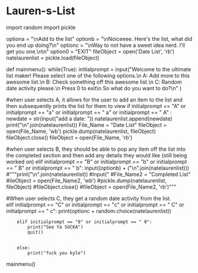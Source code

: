 # Lauren-s-List
import random
import pickle

optiona = "\nAdd to the list"
optionb = "\nNoiceeee. Here's the list, what did you end up doing?\n"
optionc = "\nWay to not have a sweet idea nerd. I'll get you one.\n\n"
option0 = "EXIT"
fileObject = open('Date List', 'rb')
natelaurenlist = pickle.load(fileObject)

def mainmenu():
	while(True):
		initialprompt = input("Welcome to the ultimate list maker! Please select one of the following options.\n A: Add more to this awesome list.\n B: Check something off this awesome list.\n C: Random date activity please.\n Press 0 to exit\n So what do you want to do?\n" )


#when user selects A, it allows for the user to add an item to the list and then subsequently prints the list for them to view
		if initialprompt == "A" or initialprompt == "a" or initialprompt == " a" or initialprompt == " A" :
				newdate = str(input("add a date: "))
				natelaurenlist.append(newdate)
				print("\n".join(natelaurenlist))
				File_Name = "Date List"
				fileObject = open(File_Name, 'wb')
				pickle.dump(natelaurenlist, fileObject)
				fileObject.close()
				fileObject = open(File_Name, 'rb')
	
	
#when user selects B, they should be able to pop any item off the list into the completed section and then add any details they would like (still being worked on)
		elif initialprompt == "B" or initialprompt == "b" or initialprompt == " B" or initialprompt == " b":
			input((optionb) + ("\n".join(natelaurenlist)))
	#"""print("\n".join(natelaurenlist))
	#input("
	#File_Name2 = "Completed List"
	#ileObject = open(File_Name2, 'wb')
	#pickle.dump(natelaurenlist, fileObject)
	#fileObject.close()
	#fileObject = open(File_Name2, 'rb')"""
	
	
#When user selects C, they get a random date activity from the list. 	
		elif initialprompt == "C" or initialprompt == "c" or initialprompt == " C" or initialprompt == " c":
			print(optionc + random.choice(natelaurenlist))
			
		elif initialprompt == "0" or initialprompt == " 0":
			print("See Ya SUCKA")
			quit()
	
	
		else:
			print("fuck you kyle")
mainmenu()

